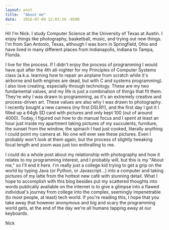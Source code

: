```yaml
---
layout: post
title:  "About me"
date:   2016-07-09 12:03:34 -0500
---
```

Hi! I'm Nick. I study Computer Science at the University of Texas at Austin. I enjoy things like photography, basketball, music, and trying out new things. I'm from San Antonio, Texas, although I was born in Springfield, Ohio and have lived in many different places from Indianapolis, Indiana to Tampa, Florida.

I live for the process. If I didn't enjoy the process of programming I would have quit after the 4th all-nighter for my Principles of Computer Systems class (a.k.a. learning how to repair an airplane from scratch while it's airborne and both engines are dead, but with C and systems programming). I also love creating, especially through technology. These are my two fundamental values, and my life is just a combination of things that fit them. They're why I was drawn to programming, as it's an extremely creative and process-driven art. These values are also why I was drawn to photography. I recently bought a new camera (my first DSLR!!), and the first day I got it I filled up a 64gb SD card with pictures and only kept 100 (out of around 4000). Today, I figured out how to do manual focus and I spent at least an hour just inside my apartment taking pictures of my succulents, furniture, the sunset from the window, the spinach I had just cooked, literally anything I could point my camera at. No one will ever see these pictures. Even I probably won't look at them again, but the process of slightly tweaking focal length and zoom was just too enthralling to me. 

I could do a whole post about my relationship with photography and how it relates to my programming interest, and I probably will, but this is my "About me," so I'll end it here. I'm really just a college kid trying to get a grip on the world by typing Java (or Python, or Javascript...) into a computer and taking pictures of my latte from the hottest new café with stunning detail. What I hope to accomplish with this blog besides put my scattered thoughts into words publically avaliable on the internet is to give a glimpse into a flawed individual's journey from college into the complex, seemingly impenetrable (to most people, at least) tech world. If you're reading this, I hope that you take away that however anonymous and big and scary the programming world gets, at the end of the day we're all humans tapping away at our keyboards.

Nick
